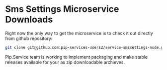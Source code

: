 # Sms Settings Microservice Downloads

Right now the only way to get the microservice is to check it out directly from github repository:

```bash
git clone git@github.com:pip-services-users2/service-smssettings-node.git
```

Pip.Service team is working to implement packaging and make stable releases available for your 
as zip downloadable archieves.